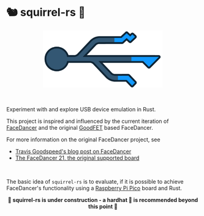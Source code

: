 # 🐿️ squirrel-rs 🦀

<p align="center">
    <img src="./facedancer_logo.png" widht="350" height="150">
</p>

<br>

Experiment with and explore USB device emulation in Rust.

This project is inspired and influenced by the current iteration of [FaceDancer](https://github.com/greatscottgadgets/facedancer)
and the original [GoodFET](https://github.com/travisgoodspeed/goodfet) based FaceDancer.

For more information on the original FaceDancer project,  see
- [Travis Goodspeed's blog post on FaceDancer](http://travisgoodspeed.blogspot.com/2012/07/emulating-usb-devices-with-python.html)
- [The FaceDancer 21, the original supported board](http://goodfet.sourceforge.net/hardware/facedancer21/)
<br>

The basic idea of `squirrel-rs` is to evaluate, if it is possible to achieve FaceDancer's functionality using a 
[Raspberry Pi Pico](https://www.raspberrypi.com/products/raspberry-pi-pico/) board and Rust.

<p align="center">
<b>🚧 squirrel-rs is under construction - a hardhat 👷 is recommended beyond this point 🚧</b>
</p>